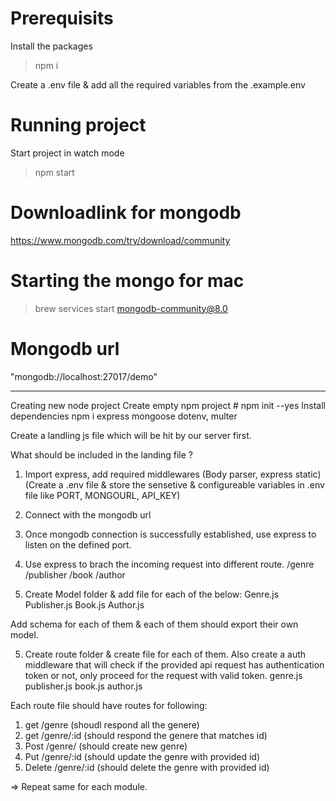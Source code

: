 # Prerequisits
Install the packages
> npm i

Create a .env file & add all the required variables from the .example.env

# Running project
Start project in watch mode
>npm start

# Downloadlink for mongodb
https://www.mongodb.com/try/download/community

# Starting the mongo for mac
>brew services start mongodb-community@8.0

# Mongodb url
"mongodb://localhost:27017/demo" 


----------------------------------
Creating new node project
Create empty npm project
	# npm init --yes
Install dependencies
 npm i express mongoose dotenv, multer

Create a landling js file which will be hit by our server first. 

What should be included in the landing file ?
1. Import express, add required middlewares (Body parser, express static) (Create a .env file & store the sensetive & configureable variables in .env file like PORT, MONGOURL, API_KEY)
2. Connect with the mongodb url
3. Once mongodb connection is successfully established, use express to listen on the defined port. 
3. Use express to brach the incoming request into different route. 
    /genre 
    /publisher
    /book
    /author

4. Create Model folder & add file for each of the below:
    Genre.js
    Publisher.js
    Book.js
    Author.js

Add schema for each of them & each of them should export their own model. 

5. Create route folder & create file for each of them. Also create a auth middleware that will check if the provided api request has authentication token or not, only proceed for the request with valid token.
    genre.js
    publisher.js
    book.js
    author.js

Each route file should have routes for following:
1. get /genre (shoudl respond all the genere)
2. get /genre/:id (should respond the genere that matches id)
3. Post /genre/ (should create new genre)
4. Put /genre/:id (should update the genre with provided id)
5. Delete /genre/:id (should delete the genre with provided id)

=> Repeat same for each module. 